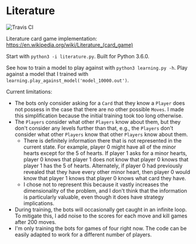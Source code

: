 # Literature
![Travis CI](https://travis-ci.org/neelsomani/literature.svg?branch=master)

Literature card game implementation: https://en.wikipedia.org/wiki/Literature_(card_game)

Start with `python3 -i literature.py`. Built for Python 3.6.0.

See how to train a model to play against with `python3 learning.py -h`. Play against a model that I trained with `learning.play_against_model('model_10000.out')`.

Current limitations:
* The bots only consider asking for a `Card` that they know a `Player` does not possess in the case that there are no other possible `Moves`. I made this simplification because the initial training took too long otherwise.
* The `Players` consider what other `Players` know about them, but they don't consider any levels further than that, e.g., the `Players` don't consider what other `Players` know that other `Players` know about them.
  * There is definitely information there that is not represented in the current state. For example, player 0 might have all of the minor hearts except for the 5 of hearts. If player 1 asks for a minor hearts, player 0 knows that player 1 does not know that player 0 knows that player 1 has the 5 of hearts. Alternately, if player 0 had previously revealed that they have every other minor heart, then player 0 would know that player 1 knows that player 0 knows what card they have.
  * I chose not to represent this because it vastly increases the dimensionality of the problem, and I don't think that the information is particularly valuable, even though it does have strategy implications.
* During training, the bots will occasionally get caught in an infinite loop. To mitigate this, I add noise to the scores for each move and kill games after 200 moves.
* I'm only training the bots for games of four right now. The code can be easily adapted to work for a different number of players.